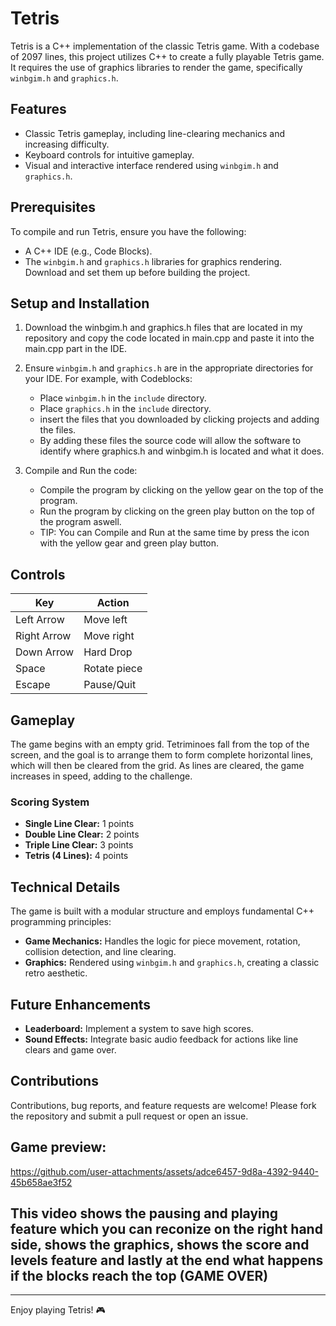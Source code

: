 # Tetris

Tetris is a C++ implementation of the classic Tetris game. With a codebase of 2097 lines, this project utilizes C++ to create a fully playable Tetris game. It requires the use of graphics libraries to render the game, specifically `winbgim.h` and `graphics.h`.

## Features

- Classic Tetris gameplay, including line-clearing mechanics and increasing difficulty.
- Keyboard controls for intuitive gameplay.
- Visual and interactive interface rendered using `winbgim.h` and `graphics.h`.

## Prerequisites

To compile and run Tetris, ensure you have the following:

- A C++ IDE (e.g., Code Blocks).
- The `winbgim.h` and `graphics.h` libraries for graphics rendering. Download and set them up before building the project.

## Setup and Installation

1. Download the winbgim.h and graphics.h files that are located in my repository and copy the code located in main.cpp and paste it into the main.cpp part in the IDE.

2. Ensure `winbgim.h` and `graphics.h` are in the appropriate directories for your IDE. For example, with Codeblocks:
   - Place `winbgim.h` in the `include` directory.
   - Place `graphics.h` in the `include` directory.
   - insert the files that you downloaded by clicking projects and adding the files.
   - By adding these files the source code will allow the software to identify where graphics.h and winbgim.h is located and what it does.

3. Compile and Run the code:
   - Compile the program by clicking on the yellow gear on the top of the program.
   - Run the program by clicking on the green play button on the top of the program aswell.
   - TIP: You can Compile and Run at the same time by press the icon with the yellow gear and green play button.
   

## Controls

| Key         | Action            |
|-------------|-------------------|
| Left Arrow  | Move left         |
| Right Arrow | Move right        |
| Down Arrow  | Hard Drop         |
| Space       | Rotate piece      |
| Escape      | Pause/Quit        |

## Gameplay

The game begins with an empty grid. Tetriminoes fall from the top of the screen, and the goal is to arrange them to form complete horizontal lines, which will then be cleared from the grid. As lines are cleared, the game increases in speed, adding to the challenge.

### Scoring System
- **Single Line Clear:** 1 points
- **Double Line Clear:** 2 points
- **Triple Line Clear:** 3 points
- **Tetris (4 Lines):**  4 points

## Technical Details

The game is built with a modular structure and employs fundamental C++ programming principles:
- **Game Mechanics:** Handles the logic for piece movement, rotation, collision detection, and line clearing.
- **Graphics:** Rendered using `winbgim.h` and `graphics.h`, creating a classic retro aesthetic.

## Future Enhancements

- **Leaderboard:** Implement a system to save high scores.
- **Sound Effects:** Integrate basic audio feedback for actions like line clears and game over.

## Contributions

Contributions, bug reports, and feature requests are welcome! Please fork the repository and submit a pull request or open an issue.

## Game preview:

https://github.com/user-attachments/assets/adce6457-9d8a-4392-9440-45b658ae3f52

## This video shows the pausing and playing feature which you can reconize on the right hand side, shows the graphics, shows the score and levels feature and lastly at the end what happens if the blocks reach the top (GAME OVER)

---

Enjoy playing Tetris! 🎮
